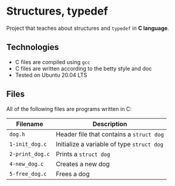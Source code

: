 # Structures, typedef
Project that teaches about structures and `typedef` in **C language**.

## Technologies
* C files are compiled using `gcc`
* C files are written according to the betty style and doc
* Tested on Ubuntu 20.04 LTS

## Files
All of the following files are programs written in C:

| Filename | Description |
| -------- | ----------- |
| `dog.h` | Header file that contains a `struct dog` |
| `1-init_dog.c` | Initialize a variable of type `struct dog` |
| `2-print_dog.c` | Prints a `struct dog` |
| `4-new_dog.c` | Creates a new dog |
| `5-free_dog.c` | Frees a dog |
